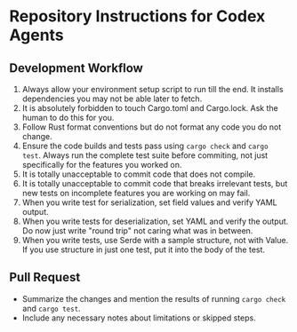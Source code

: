 # Repository Instructions for Codex Agents

## Development Workflow

1. Always allow your environment setup script to run till the end. It installs dependencies you may not be able later to fetch.
2. It is absolutely forbidden to touch Cargo.toml and Cargo.lock. Ask the human to do this for you.
3. Follow Rust format conventions but do not format any code you do not change.
3. Ensure the code builds and tests pass using `cargo check` and `cargo test`. Always run the complete test suite before commiting, not just specifically for the features you worked on.
5. It is totally unacceptable to commit code that does not compile.
6. It is totally unacceptable to commit code that breaks irrelevant tests, but new tests on incomplete features you are working on may fail. 
7. When you write test for serialization, set field values and verify YAML output.
8. When you write tests for deserialization, set YAML and verify the output. Do now just write "round trip" not caring what was in between.
9. When you write tests, use Serde with a sample structure, not with Value. If you use structure in just one test, put it into the body of the test.

## Pull Request

- Summarize the changes and mention the results of running `cargo check` and `cargo test`.
- Include any necessary notes about limitations or skipped steps.
